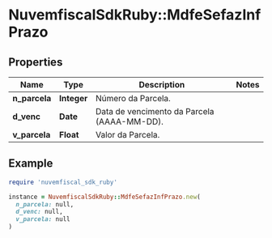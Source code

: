 # NuvemfiscalSdkRuby::MdfeSefazInfPrazo

## Properties

| Name | Type | Description | Notes |
| ---- | ---- | ----------- | ----- |
| **n_parcela** | **Integer** | Número da Parcela. |  |
| **d_venc** | **Date** | Data de vencimento da Parcela (AAAA-MM-DD). |  |
| **v_parcela** | **Float** | Valor da Parcela. |  |

## Example

```ruby
require 'nuvemfiscal_sdk_ruby'

instance = NuvemfiscalSdkRuby::MdfeSefazInfPrazo.new(
  n_parcela: null,
  d_venc: null,
  v_parcela: null
)
```

